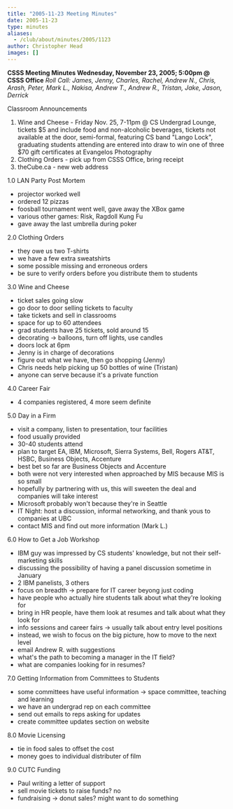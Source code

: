 ```yaml
---
title: "2005-11-23 Meeting Minutes"
date: 2005-11-23
type: minutes
aliases:
  - /club/about/minutes/2005/1123
author: Christopher Head
images: []
---
```


**CSSS Meeting Minutes
Wednesday, November 23, 2005; 5:00pm @ CSSS Office**
_Roll Call: James, Jenny, Charles, Rachel, Andrew N., Chris, Arash, Peter, Mark L., Nakisa, Andrew T., Andrew R., Tristan, Jake, Jason, Derrick_

Classroom Announcements

1.  Wine and Cheese - Friday Nov. 25, 7-11pm @ CS Undergrad Lounge, tickets $5 and include food and non-alcoholic beverages, tickets not available at the door, semi-formal, featuring CS band "Lango Lock", graduating students attending are entered into draw to win one of three $70 gift certificates at Evangelos Photography
2.  Clothing Orders - pick up from CSSS Office, bring receipt
3.  theCube.ca - new web address

1.0 LAN Party Post Mortem

*   projector worked well
*   ordered 12 pizzas
*   foosball tournament went well, gave away the XBox game
*   various other games: Risk, Ragdoll Kung Fu
*   gave away the last umbrella during poker

2.0 Clothing Orders

*   they owe us two T-shirts
*   we have a few extra sweatshirts
*   some possible missing and erroneous orders
*   be sure to verify orders before you distribute them to students

3.0 Wine and Cheese

*   ticket sales going slow
*   go door to door selling tickets to faculty
*   take tickets and sell in classrooms
*   space for up to 60 attendees
*   grad students have 25 tickets, sold around 15
*   decorating -> balloons, turn off lights, use candles
*   doors lock at 6pm
*   Jenny is in charge of decorations
*   figure out what we have, then go shopping (Jenny)
*   Chris needs help picking up 50 bottles of wine (Tristan)
*   anyone can serve because it's a private function

4.0 Career Fair

*   4 companies registered, 4 more seem definite

5.0 Day in a Firm

*   visit a company, listen to presentation, tour facilities
*   food usually provided
*   30-40 students attend
*   plan to target EA, IBM, Microsoft, Sierra Systems, Bell, Rogers AT&T, HSBC, Business Objects, Accenture
*   best bet so far are Business Objects and Accenture
*   both were not very interested when approached by MIS because MIS is so small
*   hopefully by partnering with us, this will sweeten the deal and companies will take interest
*   Microsoft probably won't because they're in Seattle
*   IT Night: host a discussion, informal networking, and thank yous to companies at UBC
*   contact MIS and find out more information (Mark L.)

6.0 How to Get a Job Workshop

*   IBM guy was impressed by CS students' knowledge, but not their self-marketing skills
*   discussing the possibility of having a panel discussion sometime in January
*   2 IBM panelists, 3 others
*   focus on breadth -> prepare for IT career beyong just coding
*   have people who actually hire students talk about what they're looking for
*   bring in HR people, have them look at resumes and talk about what they look for
*   info sessions and career fairs -> usually talk about entry level positions
*   instead, we wish to focus on the big picture, how to move to the next level
*   email Andrew R. with suggestions
*   what's the path to becoming a manager in the IT field?
*   what are companies looking for in resumes?

7.0 Getting Information from Committees to Students

*   some committees have useful information -> space committee, teaching and learning
*   we have an undergrad rep on each committee
*   send out emails to reps asking for updates
*   create committee updates section on website

8.0 Movie Licensing

*   tie in food sales to offset the cost
*   money goes to individual distributer of film

9.0 CUTC Funding

*   Paul writing a letter of support
*   sell movie tickets to raise funds? no
*   fundraising -> donut sales? might want to do something
